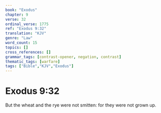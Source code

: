 ```yaml
---
book: "Exodus"
chapter: 9
verse: 32
ordinal_verse: 1775
ref: "Exodus 9:32"
translation: "KJV"
genre: "Law"
word_count: 15
topics: []
cross_references: []
grammar_tags: [contrast-opener, negation, contrast]
thematic_tags: [warfare]
tags: ["Bible","KJV","Exodus"]
---
```


# Exodus 9:32

But the wheat and the rye were not smitten: for they were not grown up.

